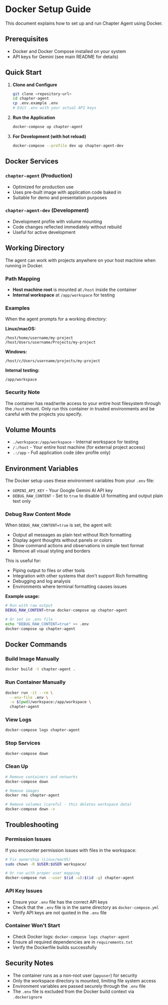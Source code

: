 # Docker Setup Guide

This document explains how to set up and run Chapter Agent using Docker.

## Prerequisites

- Docker and Docker Compose installed on your system
- API keys for Gemini (see main README for details)

## Quick Start

1. **Clone and Configure**
   ```bash
   git clone <repository-url>
   cd chapter-agent
   cp .env.example .env
   # Edit .env with your actual API keys
   ```

2. **Run the Application**
   ```bash
   docker-compose up chapter-agent
   ```

3. **For Development (with hot reload)**
   ```bash
   docker-compose --profile dev up chapter-agent-dev
   ```

## Docker Services

### `chapter-agent` (Production)
- Optimized for production use
- Uses pre-built image with application code baked in
- Suitable for demo and presentation purposes

### `chapter-agent-dev` (Development)
- Development profile with volume mounting
- Code changes reflected immediately without rebuild
- Useful for active development

## Working Directory

The agent can work with projects anywhere on your host machine when running in Docker.

### Path Mapping
- **Host machine root** is mounted at `/host` inside the container
- **Internal workspace** at `/app/workspace` for testing

### Examples

When the agent prompts for a working directory:

**Linux/macOS:**
```
/host/home/username/my-project
/host/Users/username/Projects/my-project
```

**Windows:**
```
/host/c/Users/username/projects/my-project
```

**Internal testing:**
```
/app/workspace
```

### Security Note
The container has read/write access to your entire host filesystem through the `/host` mount. Only run this container in trusted environments and be careful with the projects you specify.

## Volume Mounts

- `./workspace:/app/workspace` - Internal workspace for testing
- `/:/host` - Your entire host machine (for external project access)
- `.:/app` - Full application code (dev profile only)

## Environment Variables

The Docker setup uses these environment variables from your `.env` file:
- `GEMINI_API_KEY` - Your Google Gemini AI API key
- `DEBUG_RAW_CONTENT` - Set to `true` to disable UI formatting and output plain text only

### Debug Raw Content Mode

When `DEBUG_RAW_CONTENT=true` is set, the agent will:
- Output all messages as plain text without Rich formatting
- Display agent thoughts without panels or colors
- Show command actions and observations in simple text format
- Remove all visual styling and borders

This is useful for:
- Piping output to files or other tools
- Integration with other systems that don't support Rich formatting
- Debugging and log analysis
- Environments where terminal formatting causes issues

**Example usage:**
```bash
# Run with raw output
DEBUG_RAW_CONTENT=true docker-compose up chapter-agent

# Or set in .env file
echo "DEBUG_RAW_CONTENT=true" >> .env
docker-compose up chapter-agent
```

## Docker Commands

### Build Image Manually
```bash
docker build -t chapter-agent .
```

### Run Container Manually
```bash
docker run -it --rm \
  --env-file .env \
  -v $(pwd)/workspace:/app/workspace \
  chapter-agent
```

### View Logs
```bash
docker-compose logs chapter-agent
```

### Stop Services
```bash
docker-compose down
```

### Clean Up
```bash
# Remove containers and networks
docker-compose down

# Remove images
docker rmi chapter-agent

# Remove volumes (careful - this deletes workspace data)
docker-compose down -v
```

## Troubleshooting

### Permission Issues
If you encounter permission issues with files in the workspace:
```bash
# Fix ownership (Linux/macOS)
sudo chown -R $USER:$USER workspace/

# Or run with proper user mapping
docker-compose run --user $(id -u):$(id -g) chapter-agent
```

### API Key Issues
- Ensure your `.env` file has the correct API keys
- Check that the `.env` file is in the same directory as `docker-compose.yml`
- Verify API keys are not quoted in the `.env` file

### Container Won't Start
- Check Docker logs: `docker-compose logs chapter-agent`
- Ensure all required dependencies are in `requirements.txt`
- Verify the Dockerfile builds successfully

## Security Notes

- The container runs as a non-root user (`appuser`) for security
- Only the workspace directory is mounted, limiting file system access
- Environment variables are passed securely through the `.env` file
- The `.env` file is excluded from the Docker build context via `.dockerignore`
